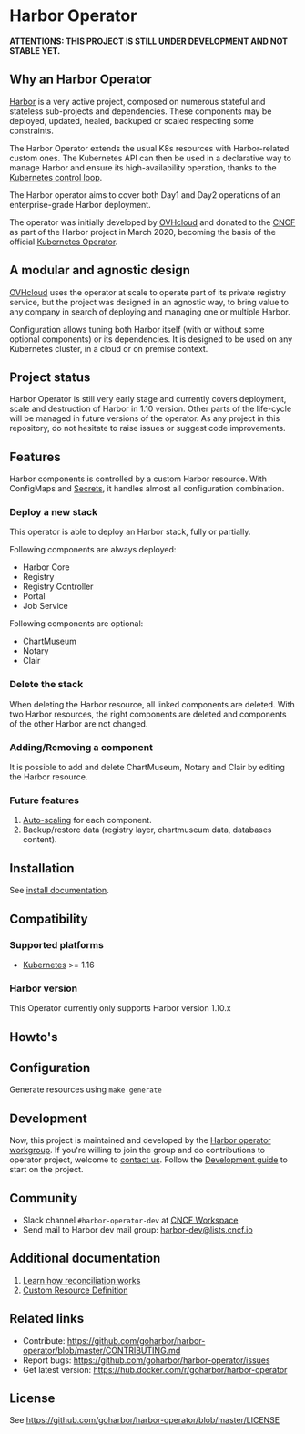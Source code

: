 # Harbor Operator

**ATTENTIONS: THIS PROJECT IS STILL UNDER DEVELOPMENT AND NOT STABLE YET.**

## Why an Harbor Operator

[Harbor](https://github.com/goharbor/harbor/) is a very active project, composed on numerous stateful and stateless sub-projects and dependencies.
These components may be deployed, updated, healed, backuped or scaled respecting some constraints.

The Harbor Operator extends the usual K8s resources with Harbor-related custom ones. The Kubernetes API can then be used in a declarative way to manage Harbor and ensure its high-availability operation, thanks to the [Kubernetes control loop](https://kubernetes.io/docs/concepts/#kubernetes-control-plane).

The Harbor operator aims to cover both Day1 and Day2 operations of an enterprise-grade Harbor deployment.

The operator was initially developed by [OVHcloud](https://ovhcloud.com) and donated to the [CNCF](https://www.cncf.io/) as part of the Harbor project in March 2020, becoming the basis of the official [Kubernetes Operator](https://kubernetes.io/docs/concepts/extend-kubernetes/operator/).

## A modular and agnostic design

[OVHcloud](https://ovhcloud.com) uses the operator at scale to operate part of its private registry service, but the project was designed in an agnostic way, to bring value to any company in search of deploying and managing one or multiple Harbor.

Configuration allows tuning both Harbor itself (with or without some optional components) or its dependencies.
It is designed to be used on any Kubernetes cluster, in a cloud or on premise context.

## Project status

Harbor Operator is still very early stage and currently covers deployment, scale and destruction of Harbor in 1.10 version.
Other parts of the life-cycle will be managed in future versions of the operator.
As any project in this repository, do not hesitate to raise issues or suggest code improvements.

## Features

Harbor components is controlled by a custom Harbor resource.
With ConfigMaps and [Secrets](https://kubernetes.io/docs/concepts/configuration/secret/), it handles almost all configuration combination.

### Deploy a new stack

This operator is able to deploy an Harbor stack, fully or partially.

Following components are always deployed:

- Harbor Core
- Registry
- Registry Controller
- Portal
- Job Service

Following components are optional:

- ChartMuseum
- Notary
- Clair

### Delete the stack

When deleting the Harbor resource, all linked components are deleted. With two Harbor resources, the right components are deleted and components of the other Harbor are not changed.

### Adding/Removing a component

It is possible to add and delete ChartMuseum, Notary and Clair by editing the Harbor resource.

### Future features

1. [Auto-scaling](https://kubernetes.io/docs/tasks/run-application/horizontal-pod-autoscale/) for each component.
2. Backup/restore data (registry layer, chartmuseum data, databases content).

## Installation

See [install documentation](https://github.com/goharbor/harbor-operator/blob/master/docs/installation/installation.md).

## Compatibility

### Supported platforms

- [Kubernetes](https://kubernetes.io/docs/concepts/overview/kubernetes-api/) >= 1.16

### Harbor version

This Operator currently only supports Harbor version 1.10.x

## Howto's

## Configuration

Generate resources using `make generate`

## Development

Now, this project is maintained and developed by the [Harbor operator workgroup](https://github.com/goharbor/community/blob/master/workgroups/wg-operator/README.md). If you're willing to join the group and do contributions to operator project, welcome to [contact us](#community). Follow the [Development guide](https://github.com/goharbor/harbor-operator/blob/master/docs/development.md) to start on the project.

## Community

- Slack channel `#harbor-operator-dev` at [CNCF Workspace](https://slack.cncf.io)
- Send mail to Harbor dev mail group:  harbor-dev@lists.cncf.io

## Additional documentation

 1. [Learn how reconciliation works](https://github.com/goharbor/harbor-operator/blob/master/docs/reconciler.md)
 2. [Custom Resource Definition](https://github.com/goharbor/harbor-operator/blob/master/docs/custom-resource-definition.md)

## Related links

- Contribute: <https://github.com/goharbor/harbor-operator/blob/master/CONTRIBUTING.md>
- Report bugs: <https://github.com/goharbor/harbor-operator/issues>
- Get latest version: <https://hub.docker.com/r/goharbor/harbor-operator>

## License

See <https://github.com/goharbor/harbor-operator/blob/master/LICENSE>
